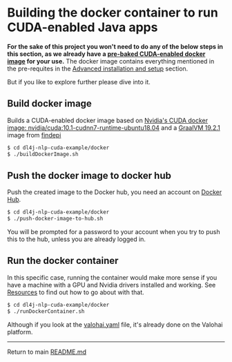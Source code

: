 # Building the docker container to run CUDA-enabled Java apps

**For the sake of this project you won't need to do any of the below steps in this section, as we already have a [pre-baked CUDA-enabled docker image](https://hub.docker.com/r/neomatrix369/dl4j-nlp-cuda/tags) for your use.** The docker image contains everything mentioned in the pre-requites in the [Advanced installation and setup](#advanced-installation-and-setup) section.

But if you like to explore further please dive into it.

## Build docker image

Builds a CUDA-enabled docker image based on [Nvidia's CUDA docker image: nvidia/cuda:10.1-cudnn7-runtime-ubuntu18.04](https://hub.docker.com/r/nvidia/cuda/tags) and a [GraalVM 19.2.1](https://hub.docker.com/r/findepi/graalvm/tags) image from [findepi](https://hub.docker.com/r/findepi/) 

```bash
$ cd dl4j-nlp-cuda-example/docker
$ ./buildDockerImage.sh
```

## Push the docker image to docker hub

Push the created image to the Docker hub, you need an account on [Docker Hub](https://hub.docker.com/).

```bash
$ cd dl4j-nlp-cuda-example/docker
$ ./push-docker-image-to-hub.sh
```

You will be prompted for a password to your account when you try to push this to the hub, unless you are already logged in.

## Run the docker container

In this specific case, running the container would make more sense if you have a machine with a GPU and Nvidia drivers installed and working.
See [Resources](#resources) to find out how to go about with that.

```bash
$ cd dl4j-nlp-cuda-example/docker
$ ./runDockerContainer.sh
```

Although if you look at the [valohai.yaml]() file, it's already done on the Valohai platform. 

---

Return to main [README.md](../README.md)
